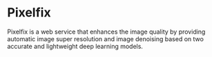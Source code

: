 # Pixelfix
Pixelfix is a web service that enhances the image quality by providing automatic image super resolution and image denoising based on two accurate and lightweight deep learning models.
